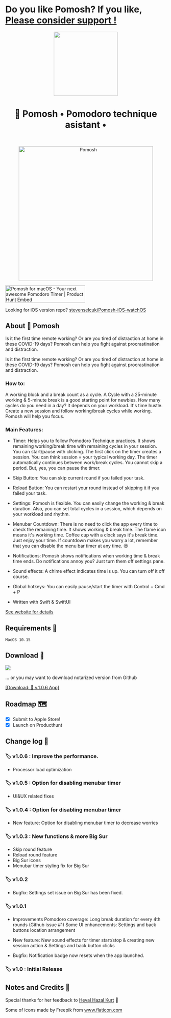 

<h1>Do you like Pomosh? If you like, <a href="https://apps.apple.com/us/app/garlic-for-remote-jobs/id1509031122?ls=1" target="_blank">Please consider support !</a> </h1>

<div align="center">
	<img src="https://imgur.com/qcyQcIV.png" width="200" height="200" />
	<h1><strong>🍅 Pomosh</strong> • Pomodoro technique asistant •</h1>
	
</div>
<br>

<p align="center">
<a href="https://apps.apple.com/us/app/garlic-for-remote-jobs/id1509031122?ls=1" target="_blank">
    <img
      src="https://raw.githubusercontent.com/stevenselcuk/Pomosh-macOS/master/demo.gif"
      height="420"
      alt="Pomosh"
      title="Pomosh | Pomodoro technique asistant"
    /></a>

	
  </p>
  

  <a href="https://www.producthunt.com/posts/pomosh-for-macos?utm_source=badge-featured&utm_medium=badge&utm_souce=badge-pomosh-for-macos" target="_blank"><img src="https://api.producthunt.com/widgets/embed-image/v1/featured.svg?post_id=204674&theme=light" alt="Pomosh for macOS - Your next awesome Pomodoro Timer | Product Hunt Embed" style="width: 250px; height: 54px;" width="250px" height="54px" /></a>
  

Looking for iOS version repo? [stevenselcuk/Pomosh-iOS-watchOS](https://github.com/stevenselcuk/Pomosh-iOS-watchOS) 

## About 🍅 Pomosh

Is it the first time remote working? Or are you tired of distraction at home in these COVID-19 days? Pomosh can help you fight against procrastination and distraction.

Is it the first time remote working? Or are you tired of distraction at home in these COVID-19 days? Pomosh can help you fight against procrastination and distraction.

### How to:

A working block and a break count as a cycle. A Cycle with a 25-minute working & 5-minute break is a good starting point for newbies. How many cycles do you need in a day? It depends on your workload. It's time hustle. Create a new session and follow working/break cycles while working. Pomosh will help you focus.

### Main Features:

- Timer: Helps you to follow Pomodoro Technique practices. It shows remaining working/break time with remaining cycles in your session. You can start/pause with clicking. The first click on the timer creates a session. You can think session = your typical working day. The timer automatically continues between work/break cycles. You cannot skip a period. But, yes, you can pause the timer. 

- Skip Button: You can skip current round if you failed your task.

- Reload Button: You can restart your round instead of skipping it if you failed your task.

- Settings: Pomosh is flexible. You can easily change the working & break duration. Also, you can set total cycles in a session, which depends on your workload and rhythm. 

- Menubar Countdown: There is no need to click the app every time to check the remaining time. It shows working & break time. The flame icon means it's working time. Coffee cup with a clock says it's break time. Just enjoy your time. If countdown makes you worry a lot, remember that you can disable the menu bar timer at any time. 😌

- Notifications: Pomosh shows notifications when working time & break time ends. Do notifications annoy you? Just turn them off settings pane.

- Sound effects: A chime effect indicates time is up. You can turn off it off course.

- Global hotkeys: You can easily pause/start the timer with Control + Cmd + P

- Written with Swift & SwiftUI


[See website for details](https://pomosh.netlify.app/)

## Requirements 🤔

`MacOS 10.15`

## Download 🚀

[![](https://linkmaker.itunes.apple.com/assets/shared/badges/en-us/macappstore-lrg.svg)](https://apps.apple.com/us/app/pomosh/id1515791898?ls=1)

... or you may want to download notarized version from Github

[ [Download: 🍅 v.1.0.6 App] ](https://github.com/stevenselcuk/Pomosh-macOS/releases/download/v.1.0.6/Pomosh.zip)

## Roadmap 🗺

- [x] Submit to Apple Store!
- [x] Launch on Producthunt 

## Change log 🧠

### 🏷 v1.0.6 : Improve the performance. 

- Processor load optimization 

### 🏷 v1.0.5 : Option for disabling menubar timer

- UI&UX related fixes

### 🏷 v1.0.4 : Option for disabling menubar timer

- New feature: Option for disabling menubar timer to decrease worries

### 🏷 v1.0.3 : New functions & more Big Sur

- Skip round feature
- Reload round feature
- Big Sur icons
- Menubar timer styling fix for Big Sur

### 🏷 v1.0.2

- Bugfix: Settings set issue on Big Sur has been fixed.

### 🏷 v1.0.1

- Improvements
 Pomodoro coverage: Long break duration for every 4th rounds (Github issue #1)
 Some UI enhancements: Settings and back buttons location arrangement

- New feature: New sound effects for timer start/stop & creating new session action & Settings and back button clicks 

- Bugfix: Notification badge now resets when the app launched.

### 🏷 v1.0 : Initial Release


## Notes and Credits 🍍

Special thanks for her feedback to [Heval Hazal Kurt](https://github.com/hevalhazalkurt) 🙌

Some of icons made by Freepik from www.flaticon.com

